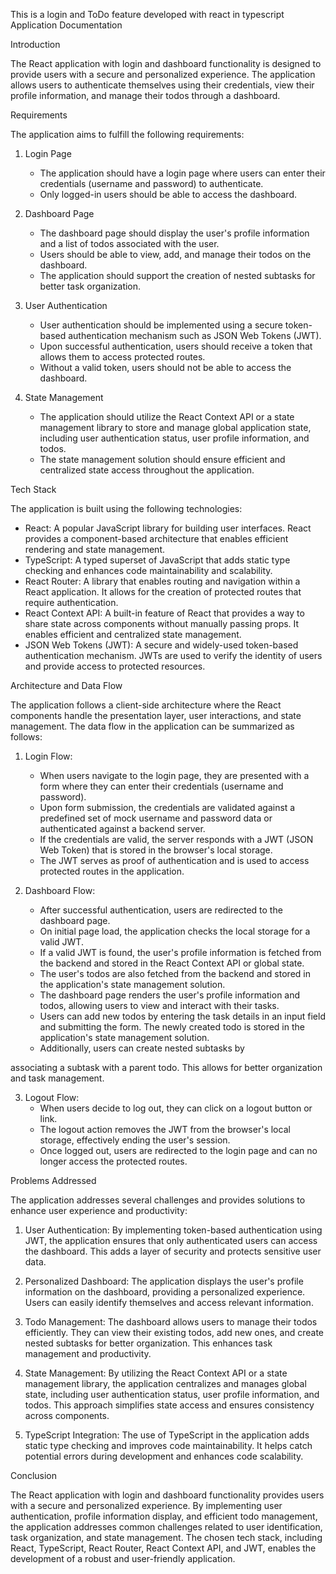 
This is a login and ToDo feature developed with react in typescript
 Application Documentation

 Introduction

The React application with login and dashboard functionality is designed to provide users with a secure and personalized experience. The application allows users to authenticate themselves using their credentials, view their profile information, and manage their todos through a dashboard.

 Requirements

The application aims to fulfill the following requirements:

1. Login Page
   - The application should have a login page where users can enter their credentials (username and password) to authenticate.
   - Only logged-in users should be able to access the dashboard.

2. Dashboard Page
   - The dashboard page should display the user's profile information and a list of todos associated with the user.
   - Users should be able to view, add, and manage their todos on the dashboard.
   - The application should support the creation of nested subtasks for better task organization.

3. User Authentication
   - User authentication should be implemented using a secure token-based authentication mechanism such as JSON Web Tokens (JWT).
   - Upon successful authentication, users should receive a token that allows them to access protected routes.
   - Without a valid token, users should not be able to access the dashboard.

4. State Management
   - The application should utilize the React Context API or a state management library to store and manage global application state, including user authentication status, user profile information, and todos.
   - The state management solution should ensure efficient and centralized state access throughout the application.

 Tech Stack

The application is built using the following technologies:

- React: A popular JavaScript library for building user interfaces. React provides a component-based architecture that enables efficient rendering and state management.
- TypeScript: A typed superset of JavaScript that adds static type checking and enhances code maintainability and scalability.
- React Router: A library that enables routing and navigation within a React application. It allows for the creation of protected routes that require authentication.
- React Context API: A built-in feature of React that provides a way to share state across components without manually passing props. It enables efficient and centralized state management.
- JSON Web Tokens (JWT): A secure and widely-used token-based authentication mechanism. JWTs are used to verify the identity of users and provide access to protected resources.

 Architecture and Data Flow

The application follows a client-side architecture where the React components handle the presentation layer, user interactions, and state management. The data flow in the application can be summarized as follows:

1. Login Flow:
   - When users navigate to the login page, they are presented with a form where they can enter their credentials (username and password).
   - Upon form submission, the credentials are validated against a predefined set of mock username and password data or authenticated against a backend server.
   - If the credentials are valid, the server responds with a JWT (JSON Web Token) that is stored in the browser's local storage.
   - The JWT serves as proof of authentication and is used to access protected routes in the application.

2. Dashboard Flow:
   - After successful authentication, users are redirected to the dashboard page.
   - On initial page load, the application checks the local storage for a valid JWT.
   - If a valid JWT is found, the user's profile information is fetched from the backend and stored in the React Context API or global state.
   - The user's todos are also fetched from the backend and stored in the application's state management solution.
   - The dashboard page renders the user's profile information and todos, allowing users to view and interact with their tasks.
   - Users can add new todos by entering the task details in an input field and submitting the form. The newly created todo is stored in the application's state management solution.
   - Additionally, users can create nested subtasks by

 associating a subtask with a parent todo. This allows for better organization and task management.

3. Logout Flow:
   - When users decide to log out, they can click on a logout button or link.
   - The logout action removes the JWT from the browser's local storage, effectively ending the user's session.
   - Once logged out, users are redirected to the login page and can no longer access the protected routes.

 Problems Addressed

The application addresses several challenges and provides solutions to enhance user experience and productivity:

1. User Authentication: By implementing token-based authentication using JWT, the application ensures that only authenticated users can access the dashboard. This adds a layer of security and protects sensitive user data.

2. Personalized Dashboard: The application displays the user's profile information on the dashboard, providing a personalized experience. Users can easily identify themselves and access relevant information.

3. Todo Management: The dashboard allows users to manage their todos efficiently. They can view their existing todos, add new ones, and create nested subtasks for better organization. This enhances task management and productivity.

4. State Management: By utilizing the React Context API or a state management library, the application centralizes and manages global state, including user authentication status, user profile information, and todos. This approach simplifies state access and ensures consistency across components.

5. TypeScript Integration: The use of TypeScript in the application adds static type checking and improves code maintainability. It helps catch potential errors during development and enhances code scalability.

 Conclusion

The React application with login and dashboard functionality provides users with a secure and personalized experience. By implementing user authentication, profile information display, and efficient todo management, the application addresses common challenges related to user identification, task organization, and state management. The chosen tech stack, including React, TypeScript, React Router, React Context API, and JWT, enables the development of a robust and user-friendly application.
